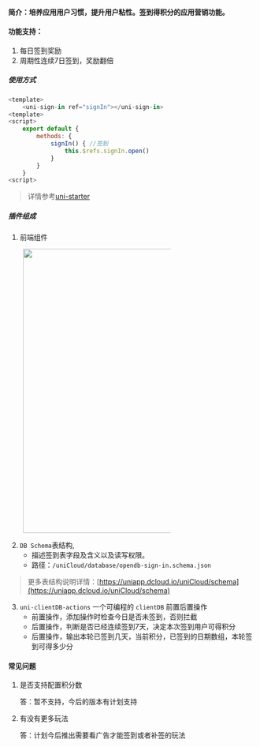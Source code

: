 #### 简介：培养应用用户习惯，提升用户粘性。签到得积分的应用营销功能。
#### 功能支持：
1. 每日签到奖励 
2. 周期性连续7日签到，奖励翻倍

##### 使用方式

```js
<template>
	<uni-sign-in ref="signIn"></uni-sign-in>
<template>
<script>
	export default {
		methods: {
			signIn() { //签到
				this.$refs.signIn.open()
			}
		}
	}
<script>
```

> 详情参考[uni-starter](https://ext.dcloud.net.cn/plugin?id=5057)

##### 插件组成
1. 前端组件

<img style="margin-left:30px;width:60vw;max-width:300px;" src="https://vkceyugu.cdn.bspapp.com/VKCEYUGU-f184e7c3-1912-41b2-b81f-435d1b37c7b4/ff94178d-6d67-4408-8dde-b06eee8212c9.jpg" />

2. `DB Schema`表结构,
	- 描述签到表字段及含义以及读写权限。 
	- 路径：`/uniCloud/database/opendb-sign-in.schema.json` 
> 更多表结构说明详情：[https://uniapp.dcloud.io/uniCloud/schema](https://uniapp.dcloud.io/uniCloud/schema)

3. `uni-clientDB-actions` 一个可编程的 `clientDB` 前置后置操作
	- 前置操作，添加操作时检查今日是否未签到，否则拦截
	- 后置操作，判断是否已经连续签到7天，决定本次签到用户可得积分
	- 后置操作，输出本轮已签到几天，当前积分，已签到的日期数组，本轮签到可得多少分


#### 常见问题
1. 是否支持配置积分数

	答：暂不支持，今后的版本有计划支持


2. 有没有更多玩法

	答：计划今后推出需要看广告才能签到或者补签的玩法